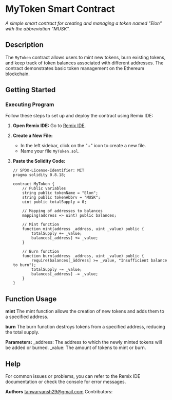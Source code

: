 # MyToken Smart Contract

*A simple smart contract for creating and managing a token named "Elon" with the abbreviation "MUSK".*

## Description

The `MyToken` contract allows users to mint new tokens, burn existing tokens, and keep track of token balances associated with different addresses. The contract demonstrates basic token management on the Ethereum blockchain.

## Getting Started

### Executing Program

Follow these steps to set up and deploy the contract using Remix IDE:

1. **Open Remix IDE:**
   Go to [Remix IDE](https://remix.ethereum.org).

2. **Create a New File:**
   - In the left sidebar, click on the "+" icon to create a new file.
   - Name your file `MyToken.sol`.

3. **Paste the Solidity Code:**
   ```solidity
   // SPDX-License-Identifier: MIT
   pragma solidity 0.8.18;

   contract MyToken {
       // Public variables
       string public tokenName = "Elon";
       string public tokenAbbrv = "MUSK";
       uint public totalSupply = 0;

       // Mapping of addresses to balances
       mapping(address => uint) public balances;

       // Mint function
       function mint(address _address, uint _value) public {
           totalSupply += _value;
           balances[_address] += _value;
       }

       // Burn function
       function burn(address _address, uint _value) public {
           require(balances[_address] >= _value, "Insufficient balance to burn");
           totalSupply -= _value;
           balances[_address] -= _value;
       }
   }
   
## Function Usage
**mint**
The mint function allows the creation of new tokens and adds them to a specified address.

**burn**
The burn function destroys tokens from a specified address, reducing the total supply.

**Parameters:**
_address: The address to which the newly minted tokens will be added or burned.
_value: The amount of tokens to mint or burn.

## Help
For common issues or problems, you can refer to the Remix IDE documentation or check the console for error messages.

**Authors**
tanwarvansh29@gmail.com
Contributors:
